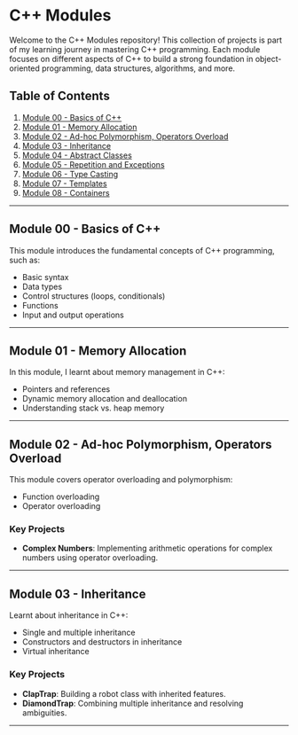 # C++ Modules

Welcome to the C++ Modules repository! This collection of projects is part of my learning journey in mastering C++ programming. Each module focuses on different aspects of C++ to build a strong foundation in object-oriented programming, data structures, algorithms, and more.

## Table of Contents
1. [Module 00 - Basics of C++](#module-00---basics-of-c++)
2. [Module 01 - Memory Allocation](#module-01---memory-allocation)
3. [Module 02 - Ad-hoc Polymorphism, Operators Overload](#module-02---ad-hoc-polymorphism-operators-overload)
4. [Module 03 - Inheritance](#module-03---inheritance)
5. [Module 04 - Abstract Classes](#module-04---abstract-classes)
6. [Module 05 - Repetition and Exceptions](#module-05---repetition-and-exceptions)
7. [Module 06 - Type Casting](#module-06---type-casting)
8. [Module 07 - Templates](#module-07---templates)
9. [Module 08 - Containers](#module-08---containers)

---

## Module 00 - Basics of C++
This module introduces the fundamental concepts of C++ programming, such as:
- Basic syntax
- Data types
- Control structures (loops, conditionals)
- Functions
- Input and output operations

---

## Module 01 - Memory Allocation
In this module, I learnt about memory management in C++:
- Pointers and references
- Dynamic memory allocation and deallocation
- Understanding stack vs. heap memory

---

## Module 02 - Ad-hoc Polymorphism, Operators Overload
This module covers operator overloading and polymorphism:
- Function overloading
- Operator overloading

### Key Projects
- **Complex Numbers**: Implementing arithmetic operations for complex numbers using operator overloading.

---

## Module 03 - Inheritance
Learnt about inheritance in C++:
- Single and multiple inheritance
- Constructors and destructors in inheritance
- Virtual inheritance

### Key Projects
- **ClapTrap**: Building a robot class with inherited features.
- **DiamondTrap**: Combining multiple inheritance and resolving ambiguities.

---

